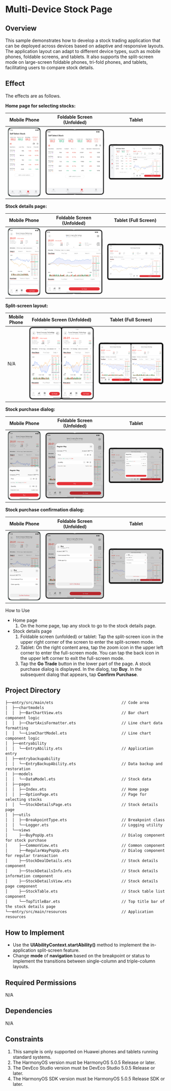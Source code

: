 # Multi-Device Stock Page

## Overview

This sample demonstrates how to develop a stock trading application that can be deployed across devices based on adaptive and responsive layouts. The application layout can adapt to different device types, such as mobile phones, foldable screens, and tablets. It also supports the split-screen mode on large-screen foldable phones, tri-fold phones, and tablets, facilitating users to compare stock details.

## Effect


The effects are as follows.

**Home page for selecting stocks:**


| Mobile Phone                                    | Foldable Screen (Unfolded)                             | Tablet                                           |
|-------------------------------------------------|--------------------------------------------------------|--------------------------------------------------|
| ![](screenshots/devices/home-page-phone.en.png) | ![](screenshots/devices/home-page-foldablescre.en.png) | ![](screenshots/devices/home-page-tablet.en.png) |

**Stock details page:**

| Mobile Phone                                      | Foldable Screen (Unfolded)                               | Tablet (Full Screen)                               |
|---------------------------------------------------|----------------------------------------------------------|----------------------------------------------------|
| ![](screenshots/devices/detail-page-phone.en.png) | ![](screenshots/devices/detail-page-foldablescre.en.png) | ![](screenshots/devices/detail-page-tablet.en.png) |

**Split-screen layout:**

| Mobile Phone | Foldable Screen (Unfolded)                                 | Tablet (Full Screen)                                |
|--------------|------------------------------------------------------------|-----------------------------------------------------|
| N/A          | ![](screenshots/devices/split-screen-foldablescre.en.png)  | ![](screenshots/devices/split-screen-tablet.en.png) |

**Stock purchase dialog:**

| Mobile Phone                                    | Foldable Screen (Unfolded)                             | Tablet                                           |
|-------------------------------------------------|--------------------------------------------------------|--------------------------------------------------|
| ![](screenshots/devices/stock-pop-phone.en.png) | ![](screenshots/devices/stock-pop-foldablescre.en.png) | ![](screenshots/devices/stock-pop-tablet.en.png) |

**Stock purchase confirmation dialog:**

| Mobile Phone                                           | Foldable Screen (Unfolded)                                    | Tablet                                                  |
|--------------------------------------------------------|---------------------------------------------------------------|---------------------------------------------------------|
| ![](screenshots/devices/stock-affirm-pop-phone.en.png) | ![](screenshots/devices/stock-affirm-pop-foldablescre.en.png) | ![](screenshots/devices/stock-affirm-pop-tablet.en.png) |

How to Use

* Home page
  1. On the home page, tap any stock to go to the stock details page.
* Stock details page
  1. Foldable screen (unfolded) or tablet: Tap the split-screen icon in the upper right corner of the screen to enter the split-screen mode.
  2. Tablet: On the right content area, tap the zoom icon in the upper left corner to enter the full-screen mode. You can tap the back icon in the upper left corner to exit the full-screen mode.
  3. Tap the **Go Trade** button in the lower part of the page. A stock purchase dialog is displayed. In the dialog, tap **Buy**. In the subsequent dialog that appears, tap **Confirm Purchase**.

## Project Directory

```
├──entry/src/main/ets                              // Code area 
│  ├──chartmodels 
│  │  ├──BarChartView.ets                          // Bar chart component logic 
│  │  ├──ChartAxisFormatter.ets                    // Line chart data formatting 
│  │  └──LineChartModel.ets                        // Line chart component logic 
│  ├──entryability   
│  │  └──EntryAbility.ets                          // Application entry 
│  ├──entrybackupability   
│  │  └──EntryBackupAbility.ets                    // Data backup and restoration 
│  ├──models  
│  │  └──DataModel.ets                             // Stock data 
│  ├──pages   
│  │  ├──Index.ets                                 // Home page 
│  │  ├──OptionPage.ets                            // Page for selecting stocks 
│  │  └──StockDetailsPage.ets                      // Stock details page 
│  ├──utils                               
│  │  ├──BreakpointType.ets                        // Breakpoint class 
│  │  └──Logger.ets                                // Logging utility 
│  └──views 
│     ├──BuyPopUp.ets                              // Dialog component for stock purchase 
│     ├──CommonView.ets                            // Common component 
│     ├──RegularWayPopUp.ets                       // Dialog component for regular transaction 
│     ├──StockDealDetails.ets                      // Stock details component 
│     ├──StockDetailsInfo.ets                      // Stock details information component 
│     ├──StockDetailsView.ets                      // Stock details page component 
│     ├──StockTable.ets                            // Stock table list component 
│     └──TopTitleBar.ets                           // Top title bar of the stock details page 
└──entry/src/main/resources                        // Application resources
```

## How to Implement

* Use the **UIAbilityContext.startAbility()** method to implement the in-application split-screen feature.
* Change **mode** of **navigation** based on the breakpoint or status to implement the transitions between single-column and triple-column layouts.
  

## Required Permissions

N/A

## Dependencies

N/A

## Constraints

1. This sample is only supported on Huawei phones and tablets running standard systems.
2. The HarmonyOS version must be HarmonyOS 5.0.5 Release or later.
3. The DevEco Studio version must be DevEco Studio 5.0.5 Release or later.
4. The HarmonyOS SDK version must be HarmonyOS 5.0.5 Release SDK or later.
